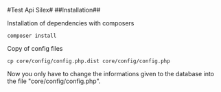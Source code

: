 #Test Api Silex#
##Installation##

Installation of dependencies with composers

    composer install

Copy of config files

    cp core/config/config.php.dist core/config/config.php

Now you only have to change the informations given to the database into the file "core/config/config.php".

